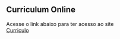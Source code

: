 ## Curriculum Online

Acesse o link abaixo para ter acesso ao site <br>
[Curriculo](http://danielcruzdev.com.br/)
